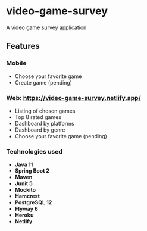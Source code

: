 # video-game-survey
A video game survey application

## Features
### Mobile
* Choose your favorite game
* Create game (pending)

### Web: https://video-game-survey.netlify.app/
* Listing of chosen games
* Top 8 rated games 
* Dashboard by platforms 
* Dashboard by genre 
* Choose your favorite game (pending)


### Technologies used

* **Java 11**
* **Spring Boot 2**
* **Maven**
* **Junit 5**
* **Mockito**
* **Hamcrest**
* **PostgreSQL 12**
* **Flyway 6**
* **Heroku**
* **Netlify**